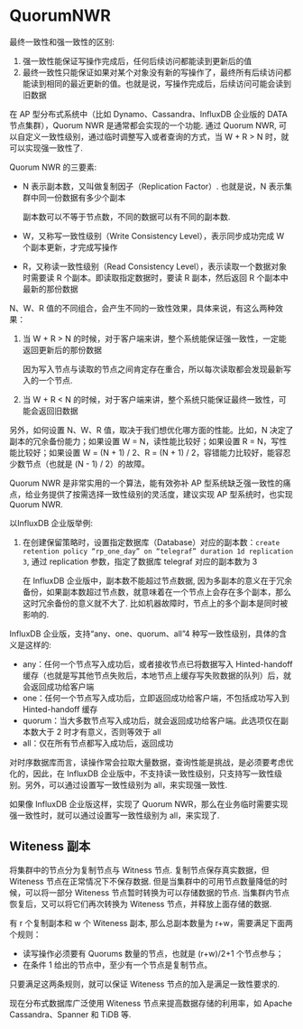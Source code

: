 # QuorumNWR
最终一致性和强一致性的区别:
1. 强一致性能保证写操作完成后，任何后续访问都能读到更新后的值
1. 最终一致性只能保证如果对某个对象没有新的写操作了，最终所有后续访问都能读到相同的最近更新的值。也就是说，写操作完成后，后续访问可能会读到旧数据

在 AP 型分布式系统中（比如 Dynamo、Cassandra、InfluxDB 企业版的 DATA 节点集群），Quorum NWR 是通常都会实现的一个功能. 通过 Quorum NWR, 可以自定义一致性级别，通过临时调整写入或者查询的方式，当 W + R > N 时，就可以实现强一致性了.

Quorum NWR 的三要素:
- N 表示副本数，又叫做复制因子（Replication Factor）. 也就是说，N 表示集群中同一份数据有多少个副本

	副本数可以不等于节点数，不同的数据可以有不同的副本数.
- W，又称写一致性级别（Write Consistency Level），表示同步成功完成 W 个副本更新，才完成写操作
- R，又称读一致性级别（Read Consistency Level），表示读取一个数据对象时需要读 R 个副本。即读取指定数据时，要读 R 副本，然后返回 R 个副本中最新的那份数据

N、W、R 值的不同组合，会产生不同的一致性效果，具体来说，有这么两种效果：
1. 当 W + R > N 的时候，对于客户端来讲，整个系统能保证强一致性，一定能返回更新后的那份数据

	因为写入节点与读取的节点之间肯定存在重合，所以每次读取都会发现最新写入的一个节点.
1. 当 W + R < N 的时候，对于客户端来讲，整个系统只能保证最终一致性，可能会返回旧数据

另外，如何设置 N、W、R 值，取决于我们想优化哪方面的性能。比如，N 决定了副本的冗余备份能力；如果设置 W = N，读性能比较好；如果设置 R = N，写性能比较好；如果设置 W = (N + 1) / 2、R = (N + 1) / 2，容错能力比较好，能容忍少数节点（也就是 (N - 1) / 2）的故障。

Quorum NWR 是非常实用的一个算法，能有效弥补 AP 型系统缺乏强一致性的痛点，给业务提供了按需选择一致性级别的灵活度，建议实现 AP 型系统时，也实现 Quorum NWR.

以InfluxDB 企业版举例:
1. 在创建保留策略时，设置指定数据库（Database）对应的副本数：`create retention policy “rp_one_day” on “telegraf” duration 1d replication 3`, 通过 replication 参数，指定了数据库 telegraf 对应的副本数为 3

	在 InfluxDB 企业版中，副本数不能超过节点数据, 因为多副本的意义在于冗余备份，如果副本数超过节点数，就意味着在一个节点上会存在多个副本，那么这时冗余备份的意义就不大了. 比如机器故障时，节点上的多个副本是同时被影响的.

InfluxDB 企业版，支持“any、one、quorum、all”4 种写一致性级别，具体的含义是这样的:
- any：任何一个节点写入成功后，或者接收节点已将数据写入 Hinted-handoff 缓存（也就是写其他节点失败后，本地节点上缓存写失败数据的队列）后，就会返回成功给客户端
- one：任何一个节点写入成功后，立即返回成功给客户端，不包括成功写入到 Hinted-handoff 缓存
- quorum：当大多数节点写入成功后，就会返回成功给客户端。此选项仅在副本数大于 2 时才有意义，否则等效于 all
- all：仅在所有节点都写入成功后，返回成功

对时序数据库而言，读操作常会拉取大量数据，查询性能是挑战，是必须要考虑优化的，因此，在 InfluxDB 企业版中，不支持读一致性级别，只支持写一致性级别。另外，可以通过设置写一致性级别为 all，来实现强一致性.

如果像 InfluxDB 企业版这样，实现了 Quorum NWR，那么在业务临时需要实现强一致性时，就可以通过设置写一致性级别为 all，来实现了.

## Witeness 副本
将集群中的节点分为复制节点与 Witness 节点. 复制节点保存真实数据，但 Witeness 节点在正常情况下不保存数据. 但是当集群中的可用节点数量降低的时候，可以将一部分 Witeness 节点暂时转换为可以存储数据的节点. 当集群内节点恢复后，又可以将它们再次转换为 Witeness 节点，并释放上面存储的数据.

有 r 个复制副本和 w 个 Witeness 副本, 那么总副本数量为 r+w，需要满足下面两个规则：
- 读写操作必须要有 Quorums 数量的节点，也就是 (r+w)/2+1 个节点参与；
- 在条件 1 给出的节点中，至少有一个节点是复制节点。

只要满足这两条规则，就可以保证 Witeness 节点的加入是满足一致性要求的.

现在分布式数据库广泛使用 Witeness 节点来提高数据存储的利用率，如 Apache Cassandra、Spanner 和 TiDB 等.